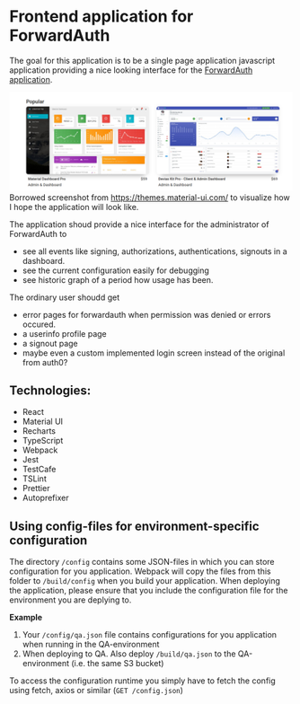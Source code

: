 # Frontend application for ForwardAuth

The goal for this application is to be a single page application javascript application providing a nice looking
interface for the [ForwardAuth application](https://github.com/dniel/traefik-forward-auth0). 

![Screenshot from material-ui site](/docs/React%20Templates%20_%20Material-UI%20Themes.png "Screenshot from material-ui site")
Borrowed screenshot from https://themes.material-ui.com/ to visualize how I hope the application will look like.

The application shoud provide a nice interface for the administrator of ForwardAuth to
- see all events like signing, authorizations, authentications, signouts in a dashboard.
- see the current configuration easily for debugging
- see historic graph of a period how usage has been.

The ordinary user shoudd get 
- error pages for forwardauth when permission was denied or errors occured.
- a userinfo profile page
- a signout page
- maybe even a custom implemented login screen instead of the original from auth0? 
 

## Technologies:

- React
- Material UI
- Recharts
- TypeScript
- Webpack
- Jest
- TestCafe
- TSLint
- Prettier
- Autoprefixer

## Using config-files for environment-specific configuration
The directory `/config` contains some JSON-files in which you can store configuration for you application. 
Webpack will copy the files from this folder to `/build/config` when you build your application. 
When deploying the application, please ensure that you include the configuration file for the 
environment you are deplying to.

**Example**

1. Your `/config/qa.json` file contains configurations for you application when running in the QA-environment
2. When deploying to QA. Also deploy `/build/qa.json` to the QA-environment (i.e. the same S3 bucket)

To access the configuration runtime you simply have to fetch the config using fetch, axios or similar (`GET /config.json`)
